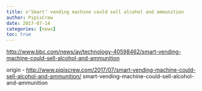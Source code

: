 ```yaml
---
title: o‘Smart’ vending machine could sell alcohol and ammunition
author: PipisCrew
date: 2017-07-14
categories: [news]
toc: true
---
```


http://www.bbc.com/news/av/technology-40598462/smart-vending-machine-could-sell-alcohol-and-ammunition

origin - http://www.pipiscrew.com/2017/07/smart-vending-machine-could-sell-alcohol-and-ammunition/ smart-vending-machine-could-sell-alcohol-and-ammunition